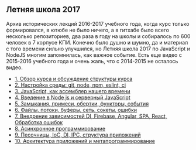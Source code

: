## Летняя школа 2017

Архив исторических лекций 2016-2017 учебного года, когда курс только
формировался, в ютюбе не было ничего, а в гитхабе было всего несколько
репозиториев, два раза в году на школы и собиралось по 600 человек в 7
корпусе КПИ. Конечно было душно и шумно, да и материал с того времени
сильно улучшился, но Летняя школа 2017 по JavaScript и NodeJS многим
запомнилась, как важное событие. Есть еще видео с 2015-2016 учебного
года и очень жаль, что с 2014-2015 не осталось видео.

- [1. Обзор курса и обсуждение структуры курса](https://youtu.be/gKttsTvLmFI)
- [2. Настройка среды: git, node, npm, eslint, ci](https://youtu.be/cDcJ5uVsWX0)
- [3. JavaScript, как ассемблер нашего времени](https://youtu.be/dKRbXGwXiwg)
- [4. Введение в Node js и серверный JavaScript](https://youtu.be/iT1oDAyhybQ)
- [5. Замыкания, примеси, обертки, функторы, события](https://youtu.be/8_aKQBhzpl8)
- [6. Файлы, потоки, буферы, сеть, сокеты, ошибки](https://youtu.be/Cvsv672Lbvk)
- [7. Внедрение зависимостей DI, Firebase, Angular, SPA, React, Обработка ошибок](https://youtu.be/LaxV_CDdV5c)
- [8. Асинхронное программирование](https://youtu.be/81tXZUP7tBY)
- [9. Песочницы, IoC, DI, IPC, структура приложений](https://youtu.be/fjAUssuzTm4)
- [10. Архитектура приложений и метапрограммирование](https://youtu.be/aDtKUEKkzKs)
